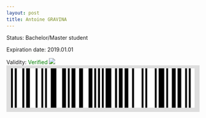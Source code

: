 ```yaml
---
layout: post
title: Antoine GRAVINA
---
```


Status: Bachelor/Master student

Expiration date: 2019.01.01

Validity: <font color="green"> Verified</font> 
![](/members/img/Antoine_GRAVINA.png)
![](/members/img/bar.png)
